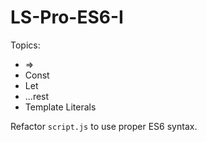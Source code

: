 # LS-Pro-ES6-I

Topics:

 * =>
 * Const
 * Let
 * ...rest
 * Template Literals


Refactor `script.js` to use proper ES6 syntax.

